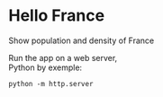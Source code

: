 # Hello France
Show population and density of France

Run the app on a web server,  
Python by exemple:
```shell script
python -m http.server
```
